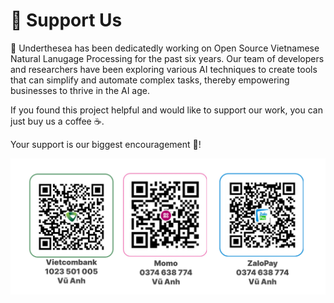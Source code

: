 # 💝 Support Us

🌊 Underthesea has been dedicatedly working on Open Source Vietnamese Natural Lanugage Processing for the past six years. Our team of developers and researchers have been exploring various AI techniques to create tools that can simplify and automate complex tasks, thereby empowering businesses to thrive in the AI age.

If you found this project helpful and would like to support our work, you can just buy us a coffee ☕.

Your support is our biggest encouragement 🎁!

<img src="https://raw.githubusercontent.com/undertheseanlp/underthesea/main/img/support.png"/>